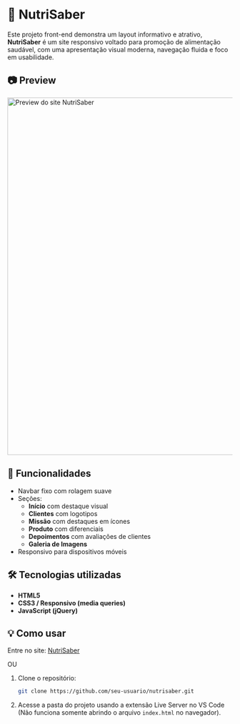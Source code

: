 # 🥗 NutriSaber

Este projeto front-end demonstra um layout informativo e atrativo, **NutriSaber** é um site responsivo voltado para promoção de alimentação saudável, com uma apresentação visual moderna, navegação fluida e foco em usabilidade.

## 📷 Preview

<img src="assets/images/PreviewNutriSaber.gif" alt="Preview do site NutriSaber" width="800"/>

## 🚀 Funcionalidades

- Navbar fixo com rolagem suave
- Seções:
  - **Início** com destaque visual
  - **Clientes** com logotipos
  - **Missão** com destaques em ícones
  - **Produto** com diferenciais
  - **Depoimentos** com avaliações de clientes
  - **Galeria de Imagens**
- Responsivo para dispositivos móveis

## 🛠️ Tecnologias utilizadas

- **HTML5**
- **CSS3 / Responsivo (media queries)**
- **JavaScript (jQuery)**

## 💡 Como usar

Entre no site:
[NutriSaber](https://nutrisaber-efrals.netlify.app/)

OU

1. Clone o repositório:

   ```bash
   git clone https://github.com/seu-usuario/nutrisaber.git
   ```

2. Acesse a pasta do projeto usando a extensão Live Server no VS Code (Não funciona somente abrindo o arquivo `index.html` no navegador).
